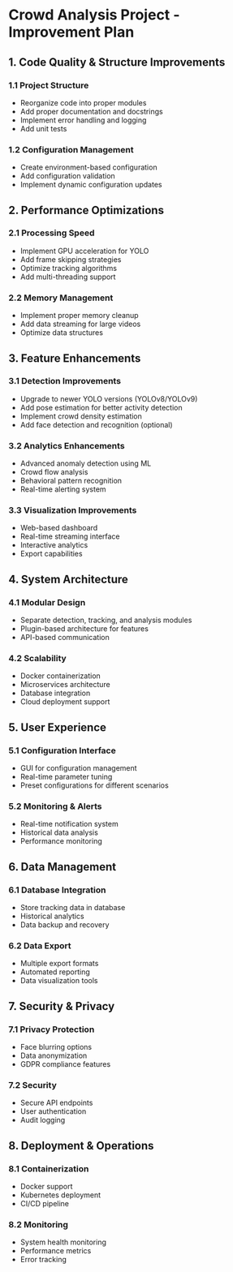# Crowd Analysis Project - Improvement Plan

## 1. Code Quality & Structure Improvements

### 1.1 Project Structure
- Reorganize code into proper modules
- Add proper documentation and docstrings
- Implement error handling and logging
- Add unit tests

### 1.2 Configuration Management
- Create environment-based configuration
- Add configuration validation
- Implement dynamic configuration updates

## 2. Performance Optimizations

### 2.1 Processing Speed
- Implement GPU acceleration for YOLO
- Add frame skipping strategies
- Optimize tracking algorithms
- Add multi-threading support

### 2.2 Memory Management
- Implement proper memory cleanup
- Add data streaming for large videos
- Optimize data structures

## 3. Feature Enhancements

### 3.1 Detection Improvements
- Upgrade to newer YOLO versions (YOLOv8/YOLOv9)
- Add pose estimation for better activity detection
- Implement crowd density estimation
- Add face detection and recognition (optional)

### 3.2 Analytics Enhancements
- Advanced anomaly detection using ML
- Crowd flow analysis
- Behavioral pattern recognition
- Real-time alerting system

### 3.3 Visualization Improvements
- Web-based dashboard
- Real-time streaming interface
- Interactive analytics
- Export capabilities

## 4. System Architecture

### 4.1 Modular Design
- Separate detection, tracking, and analysis modules
- Plugin-based architecture for features
- API-based communication

### 4.2 Scalability
- Docker containerization
- Microservices architecture
- Database integration
- Cloud deployment support

## 5. User Experience

### 5.1 Configuration Interface
- GUI for configuration management
- Real-time parameter tuning
- Preset configurations for different scenarios

### 5.2 Monitoring & Alerts
- Real-time notification system
- Historical data analysis
- Performance monitoring

## 6. Data Management

### 6.1 Database Integration
- Store tracking data in database
- Historical analytics
- Data backup and recovery

### 6.2 Data Export
- Multiple export formats
- Automated reporting
- Data visualization tools

## 7. Security & Privacy

### 7.1 Privacy Protection
- Face blurring options
- Data anonymization
- GDPR compliance features

### 7.2 Security
- Secure API endpoints
- User authentication
- Audit logging

## 8. Deployment & Operations

### 8.1 Containerization
- Docker support
- Kubernetes deployment
- CI/CD pipeline

### 8.2 Monitoring
- System health monitoring
- Performance metrics
- Error tracking

